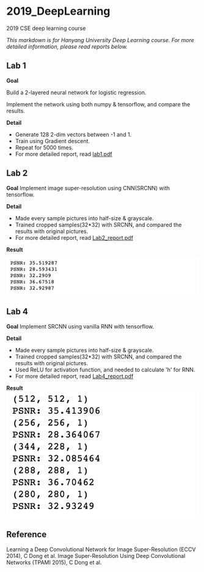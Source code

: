 # 2019_DeepLearning
2019 CSE deep learning course

*This markdown is for Hanyang University Deep Learning course.
For more detailed information, please read reports below.*


## **Lab 1**
**Goal**

Build a 2-layered neural network for logistic regression. 

Implement the network using both numpy & tensorflow, and compare the results.

**Detail**
* Generate 128 2-dim vectors between -1 and 1.
* Train using Gradient descent.
* Repeat for 5000 times.
* For more detailed report, read [lab1.pdf](./lab1/lab1.pdf)


## **Lab 2**
**Goal**
Implement image super-resolution using CNN(SRCNN) with tensorflow.


**Detail**
* Made every sample pictures into half-size & grayscale.
* Trained cropped samples(32*32) with SRCNN, and compared the results with original pictures.
* For more detailed report, read [Lab2_report.pdf](./lab2/Lab2_report.pdf.pdf)

**Result**

![result](./lab2/PSNR_Set5.png)




## **Lab 4**

**Goal**
Implement SRCNN using vanilla RNN with tensorflow.

**Detail**
* Made every sample pictures into half-size & grayscale.
* Trained cropped samples(32*32) with SRCNN, and compared the results with original pictures.
* Used ReLU for activation function, and needed to calculate 'h' for RNN.
* For more detailed report, read [Lab4_report.pdf](./lab4/Lab4_report.pdf.pdf)

**Result**
![result](./lab4/PSNR_Set5.png)


## **Reference**
Learning a Deep Convolutional Network for Image Super-Resolution (ECCV 2014), C Dong et al.
Image Super-Resolution Using Deep Convolutional Networks (TPAMI 2015), C Dong et al.

